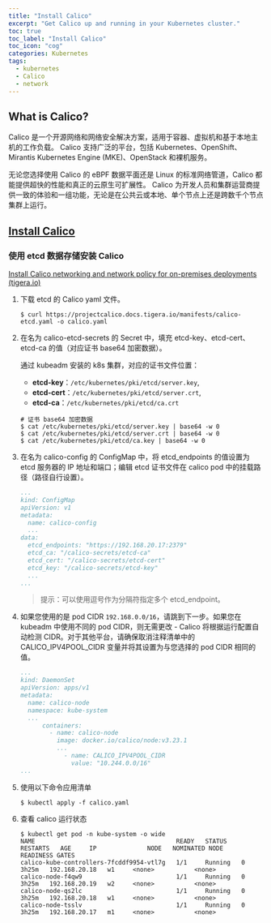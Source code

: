 ```yaml
---
title: "Install Calico"
excerpt: "Get Calico up and running in your Kubernetes cluster."
toc: true
toc_label: "Install Calico"
toc_icon: "cog"
categories: Kubernetes
tags:
  - kubernetes
  - Calico
  - network
---
```


## What is Calico?

Calico 是一个开源网络和网络安全解决方案，适用于容器、虚拟机和基于本地主机的工作负载。 Calico 支持广泛的平台，包括 Kubernetes、OpenShift、Mirantis Kubernetes Engine (MKE)、OpenStack 和裸机服务。

无论您选择使用 Calico 的 eBPF 数据平面还是 Linux 的标准网络管道，Calico 都能提供超快的性能和真正的云原生可扩展性。 Calico 为开发人员和集群运营商提供一致的体验和一组功能，无论是在公共云或本地、单个节点上还是跨数千个节点集群上运行。

## [Install Calico](https://projectcalico.docs.tigera.io/getting-started/)

### 使用 etcd 数据存储安装 Calico

[Install Calico networking and network policy for on-premises deployments (tigera.io)](https://projectcalico.docs.tigera.io/getting-started/kubernetes/self-managed-onprem/onpremises#install-calico-with-etcd-datastore)

1. 下载 etcd 的 Calico yaml 文件。

   ```shell
   $ curl https://projectcalico.docs.tigera.io/manifests/calico-etcd.yaml -o calico.yaml
   ```

2. 在名为 calico-etcd-secrets 的 Secret 中，填充 etcd-key、etcd-cert、etcd-ca 的值（对应证书 base64 加密数据）。

   通过 kubeadm 安装的 k8s 集群，对应的证书文件位置：

   - **etcd-key**：`/etc/kubernetes/pki/etcd/server.key`,
   - **etcd-cert**：`/etc/kubernetes/pki/etcd/server.crt`,
   - **etcd-ca**：`/etc/kubernetes/pki/etcd/ca.crt`

   ```shell
   # 证书 base64 加密数据
   $ cat /etc/kubernetes/pki/etcd/server.key | base64 -w 0
   $ cat /etc/kubernetes/pki/etcd/server.crt | base64 -w 0
   $ cat /etc/kubernetes/pki/etcd/ca.key | base64 -w 0
   ```

3. 在名为 calico-config 的 ConfigMap 中，将 etcd_endpoints 的值设置为 etcd 服务器的 IP 地址和端口；编辑 etcd 证书文件在 calico pod 中的挂载路径（路径自行设置）。

   ```yaml
   ...
   kind: ConfigMap
   apiVersion: v1
   metadata:
     name: calico-config
     ...
   data:
     etcd_endpoints: "https://192.168.20.17:2379"
     etcd_ca: "/calico-secrets/etcd-ca"
     etcd_cert: "/calico-secrets/etcd-cert"
     etcd_key: "/calico-secrets/etcd-key"
     ...
   ...
   ```

   > 提示：可以使用逗号作为分隔符指定多个 etcd_endpoint。

4. 如果您使用的是 pod CIDR `192.168.0.0/16`，请跳到下一步。如果您在 kubeadm 中使用不同的 pod CIDR，则无需更改 - Calico 将根据运行配置自动检测 CIDR。对于其他平台，请确保取消注释清单中的 CALICO_IPV4POOL_CIDR 变量并将其设置为与您选择的 pod CIDR 相同的值。

   ```yaml
   ...
   kind: DaemonSet
   apiVersion: apps/v1
   metadata:
     name: calico-node
     namespace: kube-system
     ...
         containers:
           - name: calico-node
             image: docker.io/calico/node:v3.23.1
             ...
               - name: CALICO_IPV4POOL_CIDR
                 value: "10.244.0.0/16"
   ...
   ```

5. 使用以下命令应用清单

   ```shell
   $ kubectl apply -f calico.yaml
   ```

6. 查看 calico 运行状态

   ```shell
   $ kubectl get pod -n kube-system -o wide
   NAME                                       READY   STATUS    RESTARTS   AGE     IP              NODE   NOMINATED NODE   READINESS GATES
   calico-kube-controllers-7fcddf9954-vtl7g   1/1     Running   0          3h25m   192.168.20.18   w1     <none>           <none>
   calico-node-f4qw9                          1/1     Running   0          3h25m   192.168.20.19   w2     <none>           <none>
   calico-node-qs2lc                          1/1     Running   0          3h25m   192.168.20.18   w1     <none>           <none>
   calico-node-tsslv                          1/1     Running   0          3h25m   192.168.20.17   m1     <none>           <none>
   ```

   